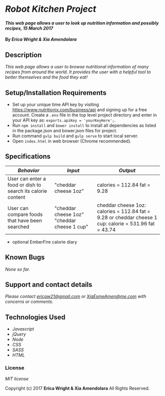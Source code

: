 # _Robot Kitchen Project_

#### _This web page allows a user to look up nutrition information and possibly recipes, 15 March 2017_

#### By _**Erica Wright & Xia Amendolara**_

## Description

_This web page allows a user to browse nutritional information of many recipes from around the world. It provides the user with a helpful tool to better themselves and the food they eat!_

## Setup/Installation Requirements

* Set up your unique time API key by visiting https://www.nutritionix.com/business/api and signing up for a free account. Create a `.env` file in the top level project directory and enter in your API key as: `exports.apiKey = 'yourKeyHere';`.
* Run `npm install` and `bower install` to install all dependencies as listed in the package.json and bower.json files for project.
* Run command `gulp build` and `gulp serve` to start local server.
* Open `index.html` in web browser (Chrome recommended).

## Specifications

|    *Behavior*   |    *Input*    |     *Output*    |
|-----------------|---------------|-----------------|
| User can enter a food or dish to search its calorie content| "cheddar cheese 1oz" | calories = 112.84 fat = 9.28|
|User can compare foods that have been searched| "cheddar cheese 1oz" "cheddar cheese 1 cup" | cheddar cheese 1oz: calories = 112.84 fat = 9.28 or cheddar cheese 1 cup: calorie = 531.96 fat = 43.74|
* optional EmberFire calorie diary


## Known Bugs

_None so far._

## Support and contact details

_Please contact ericaw21@gmail.com or XiaEsmeAmen@me.com with concerns or comments._

## Technologies Used

* _Javascript_
* _jQuery_
* _Node_
* _CSS_
* _SASS_
* _HTML_


### License

*MIT license*

Copyright (c) 2017 **Erica Wright & Xia Amendolara** All Rights Reserved.
